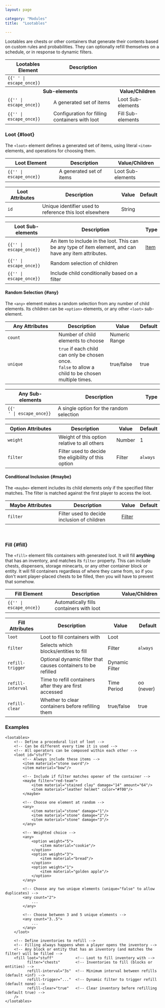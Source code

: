 ```yaml
---
layout: page

category: "Modules"
title:  "Lootables"

---
```


Lootables are chests or other containers that generate their contents based on custom rules and probabilities.
They can optionally refill themselves on a schedule, or in response to dynamic filters.

<div class='table-responsive'>
  <table class='table table-striped table-condensed'>
    <thead>
      <tr>
        <th>Lootables Element</th>
        <th>Description</th>
        <th></th>
      </tr>
    </thead>
    <tbody>
      <tr>
        <td>
          <span class='highlight'>
            <code>{{'<lootables> </lootables>' | escape_once}}</code>
          </span>
        </td>
        <td></td>
        <td></td>
      </tr>
      <tr>
        <th colspan='2'>Sub-elements</th>
        <th>Value/Children</th>
      </tr>
      <tr>
        <td>
          <span class='highlight'>
            <code>{{'<loot>' | escape_once}}</code>
          </span>
        </td>
        <td>
          <a class='left-ref-link' href='#loot'><i class="fa fa-chevron-down"></i></a>
          A generated set of items
        </td>
        <td>
          <span class='label label-default'>Loot Sub-elements</span>
        </td>
      </tr>
      <tr>
        <td>
          <span class='highlight'>
            <code>{{'<fill>' | escape_once}}</code>
          </span>
        </td>
        <td>
          <a class='left-ref-link' href='#posts'><i class="fa fa-chevron-down"></i></a>
          Configuration for filling containers with loot
        </td>
        <td>
          <span class='label label-default'>Fill Sub-elements</span>
        </td>
      </tr>
    </tbody>
  </table>
</div>

### Loot {#loot}

The `<loot>` element defines a generated set of items, using literal `<item>` elements,
and operations for choosing them.

<div class='table-responsive'>
  <table class='table table-striped table-condensed'>
    <thead>
      <tr>
        <th>Loot Element</th>
        <th>Description</th>
        <th>Value/Children</th>
      </tr>
    </thead>
    <tbody>
      <tr>
        <td>
          <span class='highlight'>
            <code>{{'<loot>' | escape_once}}</code>
          </span>
        </td>
        <td>
          A generated set of items
        </td>
        <td>
          <span class='label label-default'>Loot Sub-elements</span>
        </td>
      </tr>
    </tbody>
  </table>
</div>
<div class='table-responsive'>
  <table class='table table-striped table-condensed'>
    <thead>
      <tr>
        <th>Loot Attributes</th>
        <th>Description</th>
        <th>Value</th>
        <th>Default</th>
      </tr>
    </thead>
    <tbody>
      <tr>
        <td>
          <code>id</code>
        </td>
        <td>
          Unique identifier used to reference this loot elsewhere
        </td>
        <td>
          <span class='label label-primary'>String</span>
        </td>
        <td></td>
      </tr>
    </tbody>
  </table>
</div>
<div class='table-responsive'>
  <table class='table table-striped table-condensed'>
    <thead>
      <tr>
        <th>Loot Sub-elements</th>
        <th>Description</th>
        <th>Type</th>
      </tr>
    </thead>
    <tbody>
      <tr>
        <td>
          <span class='highlight'>
            <code>{{'<item>' | escape_once}}</code>
          </span>
        </td>
        <td>
          An item to include in the loot.
          This can be any type of item element, and can have any item attributes.
        </td>
        <td>
          <a href='/modules/items'>Item</a>
        </td>
      </tr>
      <tr>
        <td>
          <span class='highlight'>
            <code>{{'<any>' | escape_once}}</code>
          </span>
        </td>
        <td>
          <a class='left-ref-link' href='#any'><i class="fa fa-chevron-down"></i></a>
          Random selection of children
        </td>
        <td></td>
      </tr>
      <tr>
        <td>
          <span class='highlight'>
            <code>{{'<maybe>' | escape_once}}</code>
          </span>
        </td>
        <td>
          <a class='left-ref-link' href='#maybe'><i class="fa fa-chevron-down"></i></a>
          Include child conditionally based on a filter
        </td>
        <td></td>
      </tr>
    </tbody>
  </table>
</div>

#### Random Selection {#any}

The `<any>` element makes a random selection from any number of child elements.
Its children can be `<option>` elements, or any other `<loot>` sub-element.

<div class='table-responsive'>
  <table class='table table-striped table-condensed'>
    <thead>
      <tr>
        <th style='min-width: 150px;'>Any Attributes</th>
        <th>Description</th>
        <th>Value</th>
        <th>Default</th>
      </tr>
    </thead>
    <tbody>
      <tr>
        <td>
          <code>count</code>
        </td>
        <td>Number of child elements to choose</td>
        <td>
          <span class='label label-primary'>Numeric Range</span>
        </td>
        <td></td>
      </tr>
      <tr>
        <td>
          <code>unique</code>
        </td>
        <td>
          <code>true</code> if each child can only be chosen once.<br/>
          <code>false</code> to allow a child to be chosen multiple times.
        </td>
        <td>
          <span class='label label-primary'>true/false</span>
        </td>
        <td>
          true
        </td>
      </tr>
    </tbody>
  </table>
</div>
<div class='table-responsive'>
  <table class='table table-striped table-condensed'>
    <thead>
      <tr>
        <th>Any Sub-elements</th>
        <th>Description</th>
        <th>Type</th>
      </tr>
    </thead>
    <tbody>
      <tr>
        <td>
          <span class='highlight'>
            <code>{{'<option>' | escape_once}}</code>
          </span>
        </td>
        <td>
          A single option for the random selection
        </td>
        <td></td>
      </tr>
    </tbody>
  </table>
</div>
<div class='table-responsive'>
  <table class='table table-striped table-condensed'>
    <thead>
      <tr>
        <th style='min-width: 150px;'>Option Attributes</th>
        <th>Description</th>
        <th>Value</th>
        <th>Default</th>
      </tr>
    </thead>
    <tbody>
      <tr>
        <td>
          <code>weight</code>
        </td>
        <td>Weight of this option relative to all others</td>
        <td>
          <span class='label label-primary'>Number</span>
        </td>
        <td>1</td>
      </tr>
      <tr>
        <td>
          <code>filter</code>
        </td>
        <td>
          Filter used to decide the eligibility of this option
        </td>
        <td>
          <span class='label label-primary'>Filter</span>
        </td>
        <td>
          <code>always</code>
        </td>
      </tr>
    </tbody>
  </table>
</div>

#### Conditional Inclusion {#maybe}

The `<maybe>` element includes its child elements only if the specified filter matches.
The filter is matched against the first player to access the loot.

<div class='table-responsive'>
  <table class='table table-striped table-condensed'>
    <thead>
      <tr>
        <th style='min-width: 150px;'>Maybe Attributes</th>
        <th>Description</th>
        <th>Value</th>
        <th>Default</th>
      </tr>
    </thead>
    <tbody>
      <tr>
        <td>
          <code>filter</code>
        </td>
        <td>Filter used to decide inclusion of children</td>
        <td>
          <a href='/modules/filters'>Filter</a>
        </td>
        <td></td>
      </tr>
    </tbody>
  </table>
</div>
<br/>

### Fill {#fill}

The `<fill>` element fills containers with generated loot.
It will fill **anything** that has an inventory, and matches its `filter` property.
This can include chests, dispensers, storage minecarts, or any other container block or entity.
It will fill containers regardless of where they came from, so if you don't want player-placed
chests to be filled, then you will have to prevent that somehow.

<div class='table-responsive'>
  <table class='table table-striped table-condensed'>
    <thead>
      <tr>
        <th>Fill Element</th>
        <th>Description</th>
        <th>Value/Children</th>
      </tr>
    </thead>
    <tbody>
      <tr>
        <td>
          <span class='highlight'>
            <code>{{'<fill>' | escape_once}}</code>
          </span>
        </td>
        <td>
          Automatically fills containers with loot
        </td>
        <td></td>
      </tr>
    </tbody>
  </table>
</div>
<div class='table-responsive'>
  <table class='table table-striped table-condensed'>
    <thead>
      <tr>
        <th>Fill Attributes</th>
        <th>Description</th>
        <th>Value</th>
        <th>Default</th>
      </tr>
    </thead>
    <tbody>
      <tr>
        <td>
          <code>loot</code>
        </td>
        <td>
          Loot to fill containers with
        </td>
        <td>
          <span class='label label-primary'>Loot</span>
        </td>
        <td></td>
      </tr>
      <tr>
        <td>
          <code>filter</code>
        </td>
        <td>
          Selects which blocks/entities to fill
        </td>
        <td>
          <span class='label label-primary'>Filter</span>
        </td>
        <td>
          <code>always</code>
        </td>
      </tr>
      <tr>
        <td>
          <code>refill-trigger</code>
        </td>
        <td>
          Optional dynamic filter that causes containers to be refilled
        </td>
        <td>
          <span class='label label-primary'>Dynamic Filter</span>
        </td>
        <td></td>
      </tr>
      <tr>
        <td>
          <code>refill-interval</code>
        </td>
        <td>
          Time to refill containers after they are first accessed
        </td>
        <td>
          <span class='label label-primary'>Time Period</span>
        </td>
        <td>
          oo (never)
        </td>
      </tr>
      <tr>
        <td>
          <code>refill-clear</code>
        </td>
        <td>
          Whether to clear containers before refilling them
        </td>
        <td>
          <span class='label label-primary'>true/false</span>
        </td>
        <td>
          true
        </td>
      </tr>
    </tbody>
  </table>
</div>

### Examples

    <lootables>
        <!-- Define a procedural list of loot -->
        <!-- Can be different every time it is used -->
        <!-- All operators can be composed within each other -->
        <loot id="stuff">
            <!-- Always include these items -->
            <item material="stone sword"/>
            <item material="bow"/>

            <!-- Include if filter matches opener of the container -->
            <maybe filter="red-team">
                <item material="stained clay" damage="14" amount="64"/>
                <item material="leather helmet" color="#f00"/>
            </maybe>

            <!-- Choose one element at random -->
            <any>
                <item material="stone" damage="1"/>
                <item material="stone" damage="2"/>
                <item material="stone" damage="3"/>
            </any>

            <!-- Weighted choice -->
            <any>
                <option weight="5">
                    <item material="cookie"/>
                </option>
                <option weight="3">
                    <item material="bread"/>
                </option>
                <option weight="1">
                    <item material="golden apple"/>
                </option>
            </any>

            <!-- Choose any two unique elements (unique="false" to allow duplicates) -->
            <any count="2">
                ...
            </any>

            <!-- Choose between 3 and 5 unique elements -->
            <any count="3..5">
                ...
            </any>
        </loot>

        <!-- Define inventories to refill -->
        <!-- Filling always happens when a player opens the inventory -->
        <!-- Any block or entity that has an inventory (and matches the filter) will be filled -->
        <fill loot="stuff"          <!-- Loot to fill inventory with -->
              filter="chests"       <!-- Inventories to fill (blocks or entities) -->
              refill-interval="3s"  <!-- Minimum interval between refills (default +inf) -->
              refill-trigger="..."  <!-- Dynamic filter to trigger refill (default none) -->
              refill-clear="true"   <!-- Clear inventory before refilling (default true) -->
        />
    </lootables>
